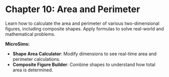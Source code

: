 # Chapter 10: Area and Perimeter

Learn how to calculate the area and perimeter of various two-dimensional figures, including composite shapes. Apply formulas to solve real-world and mathematical problems.

**MicroSims:**

- **Shape Area Calculator**: Modify dimensions to see real-time area and perimeter calculations.
- **Composite Figure Builder**: Combine shapes to understand how total area is determined.
